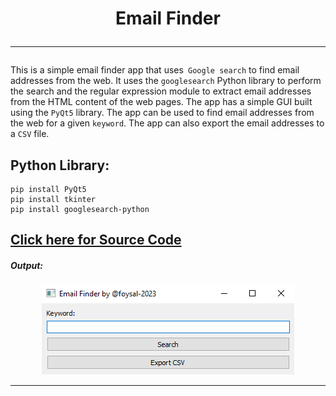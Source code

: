 
<h1 align="center"">
Email Finder 
<hr>
</h1>

This is a simple email finder app that uses` Google search` to find email addresses from the web.
It uses the `googlesearch` Python library to perform the search and the regular expression module to extract email addresses from the HTML content of the web pages.
The app has a simple GUI built using the `PyQt5` library.
The app can be used to find email addresses from the web for a given `keyword`.
The app can also export the email addresses to a `CSV` file.


## Python Library: 

    pip install PyQt5
    pip install tkinter
    pip install googlesearch-python



 ## [Click here for Source Code](/email_finder.py)

#####  Output:

<p align="center">

  <img src="/collections/email_finder.png" />

</p>
<hr>